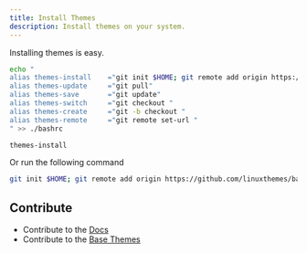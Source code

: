 ```yaml
---
title: Install Themes
description: Install themes on your system.
---
```


Installing themes is easy. 
```sh
echo "
alias themes-install    ="git init $HOME; git remote add origin https://github.com/linuxthemes/base; git pull;"
alias themes-update     ="git pull"
alias themes-save       ="git update"
alias themes-switch     ="git checkout "
alias themes-create     ="git -b checkout "
alias themes-remote     ="git remote set-url "
" >> ./bashrc
```

```sh
themes-install
```

Or run the following command
```sh
git init $HOME; git remote add origin https://github.com/linuxthemes/base; git pull
```


## Contribute

- Contribute to the [Docs](https://github.com/linuxthemes/base) 
- Contribute to the [Base Themes](https://github.com/linuxthemes/docs) 
